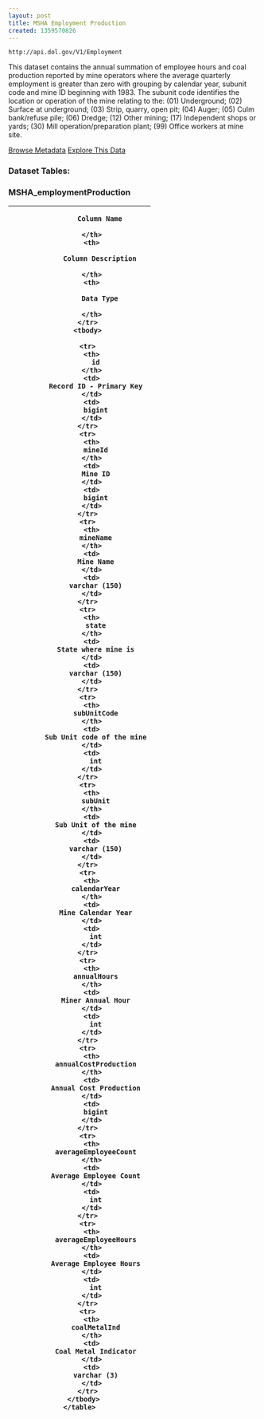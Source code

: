 ```yaml
---
layout: post
title: MSHA Employment Production
created: 1359570826
---
```


```
http://api.dol.gov/V1/Employment
```

This dataset contains the annual summation of employee hours and coal production reported by mine operators where the average quarterly employment is greater than zero with grouping by calendar year, subunit code and mine ID beginning with 1983. The subunit code identifies the location or operation of the mine relating to the: (01) Underground; (02) Surface at underground; (03) Strip, quarry, open pit; (04) Auger; (05) Culm bank/refuse pile; (06) Dredge; (12) Other mining; (17) Independent shops or yards; (30) Mill operation/preparation plant; (99) Office workers at mine site.


<a href ="http://api.dol.gov/V1/Employment/$metadata" class="button radius button_dataset">Browse Metadata</a>
<a href ="https://devtools.dol.gov/APISampler/Home/Index1?datasetName=DOL%20Mine%20Employment%20Production%20Dataset" class="button radius button_dataset">Explore This Data</a>


### Dataset Tables:  
<h3>MSHA_employmentProduction</h3> 

<table >
 <thead>
              <tr>
          <th>
            
              Column Name
            
          </th>
          <th>
            
              Column Description
            
          </th>
          <th>
            
              Data Type
            
          </th>
        </tr>
        <tbody>

        <tr>
          <th>
            id
          </th>
          <td>
            Record ID - Primary Key
          </td>
          <td>
            bigint
          </td>
        </tr>
        <tr>
          <th>
            mineId
          </th>
          <td>
            Mine ID
          </td>
          <td>
            bigint
          </td>
        </tr>
        <tr>
          <th>
            mineName
          </th>
          <td>
            Mine Name
          </td>
          <td>
            varchar (150)
          </td>
        </tr>
        <tr>
          <th>
            state
          </th>
          <td>
            State where mine is
          </td>
          <td>
            varchar (150)
          </td>
        </tr>
        <tr>
          <th>
            subUnitCode
          </th>
          <td>
            Sub Unit code of the mine
          </td>
          <td>
            int
          </td>
        </tr>
        <tr>
          <th>
            subUnit
          </th>
          <td>
            Sub Unit of the mine
          </td>
          <td>
            varchar (150)
          </td>
        </tr>
        <tr>
          <th>
            calendarYear
          </th>
          <td>
            Mine Calendar Year
          </td>
          <td>
            int
          </td>
        </tr>
        <tr>
          <th>
            annualHours
          </th>
          <td>
            Miner Annual Hour
          </td>
          <td>
            int
          </td>
        </tr>
        <tr>
          <th>
            annualCostProduction
          </th>
          <td>
            Annual Cost Production
          </td>
          <td>
            bigint
          </td>
        </tr>
        <tr>
          <th>
            averageEmployeeCount
          </th>
          <td>
            Average Employee Count
          </td>
          <td>
            int
          </td>
        </tr>
        <tr>
          <th>
            averageEmployeeHours
          </th>
          <td>
            Average Employee Hours
          </td>
          <td>
            int
          </td>
        </tr>
        <tr>
          <th>
            coalMetalInd
          </th>
          <td>
            Coal Metal Indicator
          </td>
          <td>
            varchar (3)
          </td>
        </tr>
      </tbody>
    </table>
